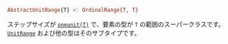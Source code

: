 ```julia
AbstractUnitRange{T} <: OrdinalRange{T, T}
```

ステップサイズが [`oneunit(T)`](@ref) で、要素の型が `T` の範囲のスーパークラスです。 [`UnitRange`](@ref) および他の型はそのサブタイプです。
